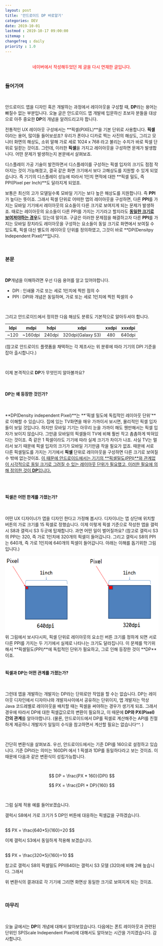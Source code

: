 ```yaml
---
layout: post
title: '안드로이드 DP 바로알기'
categories: DEV
date: 2019-10-01
lastmod : 2019-10-17 09:00:00
sitemap :
changefreq : daily
priority : 1.0
---
```


<br>

<center><span style="color:red">네이버에서 작성해두었던 제 글을 다시 연재한 글입니다.</span></center>

<br>

### 들어가며

<br>

  안드로이드 앱을 디자인 혹은 개발하는 과정에서 레이아웃을 구성할 때, **DP**라는 용어는 빠질수 없는 부분입니다. 오늘 글은 안드로이드 앱 개발에 입문하신 초보자 분들을 대상으로 아주 중요한 **DP**의 개념을 알려드리고자 합니다. 

 전통적인 UX 레이아웃 구성에서는 **픽셀(PIXEL)**을 기본 단위로 사용합니다. **픽셀**이라는 용어, 많이들 들어보셨죠? 우리가 폰이나 디카로 찍는 사진의 해상도, 그리고 모니터 화면의 해상도, 소위 말해 가로 세로 1024 x 768 라고 불리는 수치가 바로 픽셀 단위로 일컫는 것이죠. 그런데, 이러한 **픽셀**을 가지고 레이아웃을 구성하면 문제가 발생합니다. 어떤 문제가 발생하는지 본문에서 살펴보죠. 

 디스플레이 가공 기술이 발전하면서 디스플레이를 구성하는 픽셀 입자의 크기도 점점 작아지는 것이 가능해졌고, 결국 같은 화면 크기에서 보다 고해상도를 지원할 수 있게 되었습니다. 즉 기기의 디스플레이 성능에 따라서 1인치 면적에 대한 **픽셀 밀도, 즉 PPI(Pixel per Inch)**도 달라지게 되었죠. 

 보통은 최신의 고가 모델일수록 모바일 기기는 보다 높은 해상도를 지원합니다. 즉 **PPI**가 높다는 뜻이죠. 그래서 픽셀 단위로 어떠한 앱의 레이아웃을 구성하면, 다른 **PPI**를 가지는 모바일 기기에서 레이아웃의 요소들이 다른 크기로 보여지게 되는 문제가 발생하죠. 때로는 레이아웃의 요소들이 다른 PPI를 가지는 기기라고 할지라도 <u>**동일한 크기로 보여져야하는 경우**</u>도 있는데 말이죠. 구글은 이러한 문제점을 해결하고자 다른 **PPI**를 가지는 모바일 장치라도 레이아웃을 구성하는 요소들이 동일 크기로 화면에서 보여질 수 있도록, 픽셀 대신 별도의 레이아웃 단위를 정의하였고, 그것이 바로 **DP(Densitpy Independent Pixel)**입니다. 

<br>

### 본문

<br>

**DP**개념을 이해하려면 우선 다음 용어를 알고 있어야합니다.



* DPI : 인쇄물 가로 또는 세로 1인치에 찍힌 점의 수
* PPI : DPI와 개념은 동일하며, 가로 또는 세로 1인치에 찍힌 픽셀의 수



<br>

그리고 안드로이드에서 정의한 다음 해상도 분류도 기본적으로 알아두셔야 합니다.

| <center>ldpi</center> | <center>mdpi</center>    | <center>hdpi</center>   | <center>xdpi</center>              | <center>xxdpi</center> | <center>xxxdpi</center> |
| --------------------- | ------------------------ | ----------------------- | ---------------------------------- | ---------------------- | ----------------------- |
| <center>~120</center> | <center>~160dpi</center> | <center>240dpi</center> | <center>320dpi(Galaxy S3)</center> | <center>480</center>   | <center>640dpi</center> |

(참고로 안드로이드 플랫폼을 채택하는 각 제조사는 위 분류에 따라 기기의 DPI 기준을 잡아 출시합니다.)

<br>

이제 본격적으로 **DP**가 무엇인지 알아볼까요?

<br>

#### **DP는 왜 등장한 것인가?**

<br>

**DP(Density independent Pixel)**는 **'픽셀 밀도에 독립적인 레이아웃 단위'**로 이해할 수 있습니다. 집에 있는 TV화면을 매우 가까이서 보시면, 물리적인 픽셀 입자들이 보일 것입니다. 하지만 모바일 기기는 아무리 눈을 가까이 해도 웬만해서는 픽셀 입자가 보이지 않습니다. 그만큼 모바일의 픽셀들이 TV에 비해 훨씬 작고 촘촘하게 박혀있다는 것이죠. 즉 같은 1 픽셀이라도 기기에 따라 실제 크기가 차이가 나죠. 사실 TV는 멀리서 보기 때문에 픽셀 입자의 크기가 모바일 기기만큼 작을 필요가 없죠. 때문에 서로 다른 픽셀밀도를 가지는 기기에서 **픽셀** 단위로 레이아웃을 구성하면 다른 크기로 보여질 수 밖에 없는것이죠. <u>이 때문에 안드로이드에서는 기기의 **픽셀밀도(PPI)**와 관계없이 시각적으로 동일 크기로 그려질 수 있는 레이아웃 단위가 필요했고, 이러한 필요에 의해 정의한 것이 **DP**입니다.</u>

<br>

<br>

#### 픽셀은 어떤 한계를 가졌는가?

<br>

 어떤 UX 디자이너가 앱을 디자인 한다고 가정해 봅시다. 디자이너는 앱 상단에 위치할 버튼의 가로 크기를 15 픽셀로 정했습니다. 이제 이렇게 픽셀 기준으로 작성한 앱을 갤럭시 S8과 갤럭시 S3 두곳에 탑재합니다. 과연 어떤 일이 벌어질까요? (참고로 갤럭시 S3의 PPI는 320, 즉 가로 1인치에 320개의 픽셀이 들어갑니다. 그리고 갤럭시 S8의 PPI는 640개, 즉 가로 1인치에 640개의 픽셀이 들어갑니다. 아래는 이해를 돕기위한 그림입니다.)

<center><img src="/assets/img/dp1.png"></center>
 위 그림에서 보시다시피, 픽셀 단위로 레이아웃의 요소인 버튼 크기를 정하게 되면 서로 다른 PPI를 가지는 두 기기에서 실제로 나타나는 크기도 달라집니다. 이 문제를 막기위해서 **픽셀밀도(PPI)**에 독립적인 단위가 필요하고, 그로 인해 등장한 것이 **DP**이죠. 

<br>

<br>

#### 픽셀과 DP는 어떤 관계를 가졌는가?

<br>

그런데 앱을 개발하는 개발자는 DP라는 단위로만 작업을 할 수는 없습니다. DP는 레이아웃 디자인에서 디자이나와 개발자사이에서 공유하는 단위이지, 앱 개발자는 막상 Java 코드레벨로 레이아웃을 배치할 때는 픽셀을 써야하는 경우가 생기게 되죠. 그래서 경우에 따라서 DP에 대한 픽셀값으로의 변환이 필요하고, 이 때문에  **DP와 PX(Pixel)간의 관계**를 알아야합니다. (물론, 안드로이드에서 DP를 픽셀로 계산해주는 API를 친절하게 제공하니 개발자가 일일이 수식을 참고하면서 계산할 필요는 없습니다^^. )

<br>

간단히 변환식을 살펴보죠. 우선, 안드로이드에서는 기준 DPI를 160으로 설정하고 있습니다. 기준 DPI라는 의미는 160DPI 에서 1 픽셀과 1DP를 동일하다라고 보는 것이죠. 이 때문에 다음과 같은 변환식이 성립가능합니다. 

<br>

$$
DP = \frac{PX * 160}{DPI}
$$

$$
PX = \frac{DPI * DP}{160}
$$

<br>

그럼 실제 적용 예를 들어보겠습니다. 

갤럭시 S8에서 가로 크기가 5 DP인 버튼에 대응하는 픽셀값을 구하겠습니다.

<br>
$$
PX = \frac{640*5}{160}=20
$$


<br>

이제 갤럭시 S3에서 동일하게 적용해 보겠습니다. 

<br>
$$
PX = \frac{320*5}{160}=10
$$
<br>

참고로 갤럭시 S8의 픽셀밀도 PPI(640)는 갤럭시 S3 모델 (320)에 비해 2배 높습니다. 그래서 

위 변환식의 결과대로 각 기기에 그리면 화면상 동일한 크기로 보여지게 되는 것이죠. 

<br>



### 마무리

<br>

 오늘 글에서는 **DP**의 개념에 대해서 알아보았습니다. 다음에는 폰트 레이아웃과 관련된 단위인 SP(Scale Independent Pixel)에 대해서도 알아보는 시간을 가지겠습니다. 감사합니다. 

<br>